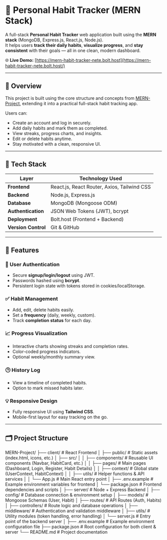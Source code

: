 # 🧠 Personal Habit Tracker (MERN Stack)

A full-stack **Personal Habit Tracker** web application built using the **MERN stack** (MongoDB, Express.js, React.js, Node.js).  
It helps users **track their daily habits**, **visualize progress**, and **stay consistent** with their goals — all in one clean, modern dashboard.

🌐 **Live Demo:** [https://mern-habit-tracker-nete.bolt.host](https://mern-habit-tracker-nete.bolt.host/)

---

## 🚀 Overview

This project is built using the core structure and concepts from [MERN-Project](https://github.com/RohanSingh0208/MERN-Project), extending it into a practical full-stack habit tracking app.

Users can:
- Create an account and log in securely.
- Add daily habits and mark them as completed.
- View streaks, progress charts, and insights.
- Edit or delete habits anytime.
- Stay motivated with a clean, responsive UI.

---

## 🧩 Tech Stack

| Layer | Technology Used |
|-------|------------------|
| **Frontend** | React.js, React Router, Axios, Tailwind CSS |
| **Backend** | Node.js, Express.js |
| **Database** | MongoDB (Mongoose ODM) |
| **Authentication** | JSON Web Tokens (JWT), bcrypt |
| **Deployment** | Bolt.host (Frontend + Backend) |
| **Version Control** | Git & GitHub |

---

## 📸 Features

### 👤 User Authentication
- Secure **signup/login/logout** using JWT.
- Passwords hashed using **bcrypt**.
- Persistent login state with tokens stored in cookies/localStorage.

### ✅ Habit Management
- Add, edit, delete habits easily.
- Set a **frequency** (daily, weekly, custom).
- Track **completion status** for each day.

### 📈 Progress Visualization
- Interactive charts showing streaks and completion rates.
- Color-coded progress indicators.
- Optional weekly/monthly summary view.

### 🕒 History Log
- View a timeline of completed habits.
- Option to mark missed habits later.

### 💡 Responsive Design
- Fully responsive UI using **Tailwind CSS**.
- Mobile-first layout for easy tracking on the go.

---

## 🗂️ Project Structure

MERN-Project/
├── client/ # React Frontend
│ ├── public/ # Static assets (index.html, icons, etc.)
│ ├── src/
│ │ ├── components/ # Reusable UI components (Navbar, HabitCard, etc.)
│ │ ├── pages/ # Main pages (Dashboard, Login, Register, Habit Details)
│ │ ├── context/ # Global state (UserContext, HabitContext)
│ │ ├── utils/ # Helper functions & API services
│ │ └── App.js # Main React entry point
│ ├── .env.example # Example environment variables for frontend
│ └── package.json # Frontend dependencies and scripts
│
├── server/ # Node + Express Backend
│ ├── config/ # Database connection & environment setup
│ ├── models/ # Mongoose Schemas (User, Habit)
│ ├── routes/ # API Routes (Auth, Habits)
│ ├── controllers/ # Route logic and database operations
│ ├── middleware/ # Authentication and validation middleware
│ ├── utils/ # Utility modules (token handling, error handling)
│ └── server.js # Entry point of the backend server
│
├── .env.example # Example environment configuration file
├── package.json # Root configuration for both client & server
└── README.md # Project documentation
